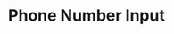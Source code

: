 ---
title: Phone Number Input
category: Application
paid: true
isActive: true
ltr: {"preview":"function App() {\n    return (\n        <div className=\"max-w-sm mx-auto mt-12\">\n            <label className=\"text-gray-600\">\n                Phone number\n            </label>\n            <div className=\"relative mt-2 max-w-xs text-gray-500\">\n                <div className=\"absolute inset-y-0 left-3 my-auto h-6 flex items-center border-r pr-2\">\n                    <select className=\"text-sm bg-transparent outline-none rounded-lg h-full\">\n                        <option>US</option>\n                        <option>ES</option>\n                        <option>MR</option>\n                    </select>\n                </div>\n                <input\n                    type=\"number\"\n                    placeholder=\"+1 (555) 000-000\"\n                    className=\"w-full pl-[4.5rem] pr-3 py-2 appearance-none bg-transparent outline-none border focus:border-indigo-600 shadow-sm rounded-lg\"\n                />\n            </div>\n        </div>\n    )\n}","vue":{"vueTail":[],"vueCss":[]},"react":{"jsxTail":[{"code":"export default () => {\n    return (\n        <div>\n            <label className=\"text-gray-600\">\n                Phone number\n            </label>\n            <div className=\"relative mt-2 max-w-xs text-gray-500\">\n                <div className=\"absolute inset-y-0 left-3 my-auto h-6 flex items-center border-r pr-2\">\n                    <select className=\"text-sm bg-transparent outline-none rounded-lg h-full\">\n                        <option>US</option>\n                        <option>ES</option>\n                        <option>MR</option>\n                    </select>\n                </div>\n                <input\n                    type=\"number\"\n                    placeholder=\"+1 (555) 000-000\"\n                    className=\"w-full pl-[4.5rem] pr-3 py-2 appearance-none bg-transparent outline-none border focus:border-indigo-600 shadow-sm rounded-lg\"\n                />\n            </div>\n        </div>\n    )\n}","label":"App.jsx"}],"jsxCss":[]}}
rtl: {"preview":"function App() {\n    return (\n        <div className=\"max-w-sm mx-auto mt-12\">\n            <label className=\"text-gray-600\">\n                رقم الهاتف\n            </label>\n            <div className=\"relative mt-2 max-w-xs text-gray-500\">\n                <div className=\"absolute inset-y-0 right-3 my-auto h-6 flex items-center border-l pl-2\">\n                    <select className=\"text-sm bg-transparent outline-none rounded-lg h-full\">\n                        <option>US</option>\n                        <option>ES</option>\n                        <option>MR</option>\n                    </select>\n                </div>\n                <input\n                    dir=\"ltr\"\n                    type=\"number\"\n                    placeholder=\"+1 (555) 000-000\"\n                    className=\"w-full pr-[4.5rem] pl-3 py-2 appearance-none bg-transparent outline-none border focus:border-indigo-600 shadow-sm rounded-lg text-right\"\n                />\n            </div>\n        </div>\n    )\n}","vue":{"vueTail":[],"vueCss":[]},"react":{"jsxTail":[{"label":"App.jsx","code":"export default () => {\n    return (\n        <div>\n            <label className=\"text-gray-600\">\n                رقم الهاتف\n            </label>\n            <div className=\"relative mt-2 max-w-xs text-gray-500\">\n                <div className=\"absolute inset-y-0 right-3 my-auto h-6 flex items-center border-l pl-2\">\n                    <select className=\"text-sm bg-transparent outline-none rounded-lg h-full\">\n                        <option>US</option>\n                        <option>ES</option>\n                        <option>MR</option>\n                    </select>\n                </div>\n                <input\n                    dir=\"ltr\"\n                    type=\"number\"\n                    placeholder=\"+1 (555) 000-000\"\n                    className=\"w-full pr-[4.5rem] pl-3 py-2 appearance-none bg-transparent outline-none border focus:border-indigo-600 shadow-sm rounded-lg text-right\"\n                />\n            </div>\n        </div>\n    )\n}"}],"jsxCss":[]}}
slug: /inputs
id: 47c8cbaa-4f5d-461c-93d8-7b42ef3d3325
created_at: 1668381492796
---
